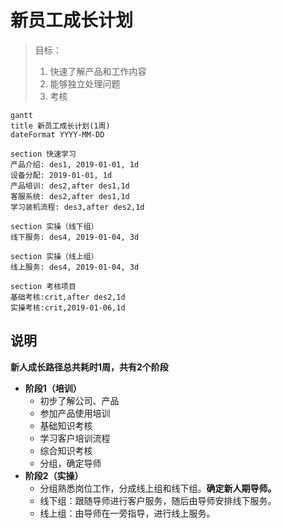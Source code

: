 # 新员工成长计划

> 目标：
>
> 1. 快速了解产品和工作内容
> 2. 能够独立处理问题
> 3. 考核

``` mermaid
gantt
title 新员工成长计划(1周)
dateFormat YYYY-MM-DD

section 快速学习
产品介绍: des1, 2019-01-01, 1d
设备分配: 2019-01-01, 1d
产品培训: des2,after des1,1d
客服系统: des2,after des1,1d
学习装机流程: des3,after des2,1d

section 实操（线下组）
线下服务: des4, 2019-01-04, 3d

section 实操（线上组）
线上服务: des4, 2019-01-04, 3d

section 考核项目
基础考核:crit,after des2,1d
实操考核:crit,2019-01-06,1d

```

## 说明

**新人成长路径总共耗时1周，共有2个阶段**

- **阶段1（培训）**
  - 初步了解公司、产品
  - 参加产品使用培训
  - 基础知识考核
  - 学习客户培训流程
  - 综合知识考核
  - 分组，确定导师
- **阶段2（实操）**
  - 分组熟悉岗位工作，分成线上组和线下组。**确定新人期导师。**
  - 线下组：跟随导师进行客户服务，随后由导师安排线下服务。
  - 线上组：由导师在一旁指导，进行线上服务。